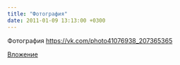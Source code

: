 ```yaml
---
title: "Фотография"
date: 2011-01-09 13:13:00 +0300
---
```


Фотография
https://vk.com/photo41076938_207365365

[Вложение](https://vk.com/photo41076938_207365365)

